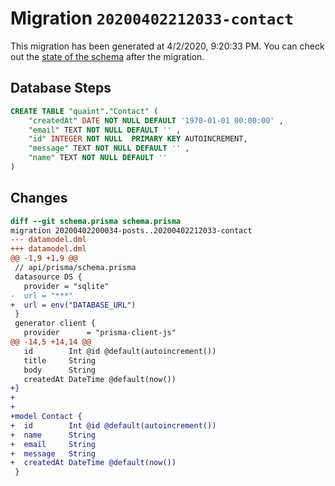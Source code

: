 # Migration `20200402212033-contact`

This migration has been generated at 4/2/2020, 9:20:33 PM.
You can check out the [state of the schema](./schema.prisma) after the migration.

## Database Steps

```sql
CREATE TABLE "quaint"."Contact" (
    "createdAt" DATE NOT NULL DEFAULT '1970-01-01 00:00:00' ,
    "email" TEXT NOT NULL DEFAULT '' ,
    "id" INTEGER NOT NULL  PRIMARY KEY AUTOINCREMENT,
    "message" TEXT NOT NULL DEFAULT '' ,
    "name" TEXT NOT NULL DEFAULT '' 
) 
```

## Changes

```diff
diff --git schema.prisma schema.prisma
migration 20200402200034-posts..20200402212033-contact
--- datamodel.dml
+++ datamodel.dml
@@ -1,9 +1,9 @@
 // api/prisma/schema.prisma
 datasource DS {
   provider = "sqlite"
-  url = "***"
+  url = env("DATABASE_URL")
 }
 generator client {
   provider      = "prisma-client-js"
@@ -14,5 +14,14 @@
   id        Int @id @default(autoincrement())
   title     String
   body      String
   createdAt DateTime @default(now())
+}
+
+
+model Contact {
+  id        Int @id @default(autoincrement())
+  name      String
+  email     String
+  message   String
+  createdAt DateTime @default(now())
 }
```


